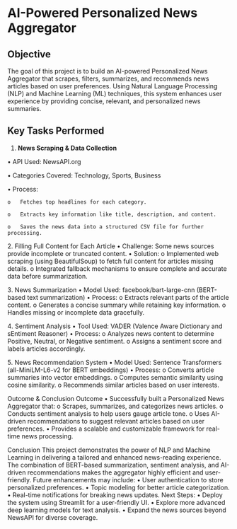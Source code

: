 # AI-Powered Personalized News Aggregator

## Objective
The goal of this project is to build an AI-powered Personalized News Aggregator that scrapes, filters, summarizes, and recommends news articles based on user preferences. Using Natural Language Processing (NLP) and Machine Learning (ML) techniques, this system enhances user experience by providing concise, relevant, and personalized news summaries.

## Key Tasks Performed
1. **News Scraping & Data Collection**
   
•	API Used: NewsAPI.org

•	Categories Covered: Technology, Sports, Business

•	Process:

    o	Fetches top headlines for each category.
    
    o	Extracts key information like title, description, and content.
    
    o	Saves the news data into a structured CSV file for further processing.
    

2️. Filling Full Content for Each Article
•	Challenge: Some news sources provide incomplete or truncated content.
•	Solution:
o	Implemented web scraping (using BeautifulSoup) to fetch full content for articles missing details.
o	Integrated fallback mechanisms to ensure complete and accurate data before summarization.

3️. News Summarization
•	Model Used: facebook/bart-large-cnn (BERT-based text summarization)
•	Process:
o	Extracts relevant parts of the article content.
o	Generates a concise summary while retaining key information.
o	Handles missing or incomplete data gracefully.

4️. Sentiment Analysis
•	Tool Used: VADER (Valence Aware Dictionary and sEntiment Reasoner)
•	Process:
o	Analyzes news content to determine Positive, Neutral, or Negative sentiment.
o	Assigns a sentiment score and labels articles accordingly.

5️. News Recommendation System
•	Model Used: Sentence Transformers (all-MiniLM-L6-v2 for BERT embeddings)
•	Process:
o	Converts article summaries into vector embeddings.
o	Computes semantic similarity using cosine similarity.
o	Recommends similar articles based on user interests.

Outcome & Conclusion
Outcome
•	Successfully built a Personalized News Aggregator that:
o	Scrapes, summarizes, and categorizes news articles.
o	Conducts sentiment analysis to help users gauge article tone.
o	Uses AI-driven recommendations to suggest relevant articles based on user preferences.
•	Provides a scalable and customizable framework for real-time news processing.

Conclusion
This project demonstrates the power of NLP and Machine Learning in delivering a tailored and enhanced news-reading experience. The combination of BERT-based summarization, sentiment analysis, and AI-driven recommendations makes the aggregator highly efficient and user-friendly. Future enhancements may include:
•	User authentication to store personalized preferences.
•	Topic modeling for better article categorization.
•	Real-time notifications for breaking news updates.
 Next Steps:
•	Deploy the system using Streamlit for a user-friendly UI.
•	Explore more advanced deep learning models for text analysis.
•	Expand the news sources beyond NewsAPI for diverse coverage.

